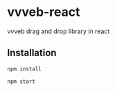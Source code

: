 # vvveb-react
vvveb drag and drop library in react


## Installation
```bash
npm install

```

```bash
npm start

```
